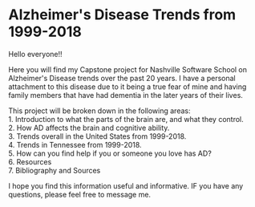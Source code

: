 # Alzheimer's Disease Trends from 1999-2018
Hello everyone!! 

Here you will find my Capstone project for Nashville Software School on Alzheimer's Disease trends over the past 20 years. I have a personal attachment to this disease due to it being a true fear of mine and having family members that have had dementia in the later years of their lives. 

This project will be broken down in the following areas: <br>
	1. Introduction to what the parts of the brain are, and what they control. <br> 
	2. How AD affects the brain and cognitive ability. <br>
	3. Trends overall in the United States from 1999-2018. <br>
	4. Trends in Tennessee from 1999-2018. <br>
	5. How can you find help if you or someone you love has AD? <br>
	6. Resources <br>
	7. Bibliography and Sources <br>

I hope you find this information useful and informative. IF you have any questions, please feel free to message me. 

